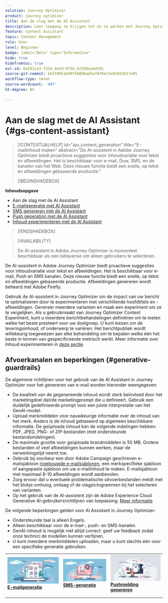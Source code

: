 ```yaml
---
solution: Journey Optimizer
product: journey optimizer
title: Aan de slag met de AI Assistant
description: Leer toegang te krijgen tot en te werken met Journey Optimizer AI Assistant
feature: Content Assistant
topic: Content Management
role: User
level: Beginner
badge: label="Beta" type="Informative"
hide: true
hidefromtoc: true
exl-id: 6e291ce3-f324-4e5d-975b-5229dea4d581
source-git-commit: b62f8954e09f50896ad5e70784c5a93943617e85
workflow-type: tm+mt
source-wordcount: '497'
ht-degree: 0%

---
```


# Aan de slag met de AI Assistant {#gs-content-assistant}

>[!CONTEXTUALHELP]
>id="ajo_content_generation"
>title="E-mailinhoud maken"
>abstract="De AI-assistent in Adobe Journey Optimizer biedt proactieve suggesties voor inhoudvariatie voor tekst en afbeeldingen. Het is beschikbaar voor e-mail, Duw, SMS, en de kanalen van het Web. Deze nieuwe functie biedt een snelle, op tekst en afbeeldingen gebaseerde productie."

>[!BEGINSHADEBOX]

**Inhoudsopgave**

* Aan de slag met de AI Assistant
* [E-mailgeneratie met AI Assistant](generative-email.md)
* [SMS genereren met de AI Assistant](generative-sms.md)
* [Push generation met de AI Assistant](generative-push.md)
* [Inhoud experimenteren met de AI Assistant](generative-experimentation.md)

>[!ENDSHADEBOX]

>[!AVAILABILITY]
>
>De AI-assistent in Adobe Journey Optimizer is momenteel beschikbaar als een bètaversie om alleen gebruikers te selecteren.

De AI-assistent in Adobe Journey Optimizer biedt proactieve suggesties voor inhoudvariatie voor tekst en afbeeldingen. Het is beschikbaar voor e-mail, Push en SMS kanalen. Deze nieuwe functie biedt een snelle, op tekst en afbeeldingen gebaseerde productie. Afbeeldingen genereren wordt beheerd met Adobe Firefly.

Gebruik de AI-assistent in Journey Optimizer om de impact van uw bericht te optimaliseren door te experimenteren met verschillende hoofdtitels en -afbeeldingen. Genereer meerdere varianten en maak een experiment om ze te vergelijken. Als u gebruikmaakt van Journey Optimizer Content Experiment, kunt u meerdere berichtbehandelingen definiëren om te meten welke het beste presteert voor uw doelgroep. U kunt kiezen om de leveringsinhoud, of onderwerp te variëren. Het berichtpubliek wordt willekeurig toegewezen aan elke behandeling om te bepalen welke één het beste in termen van gespecificeerde metrisch werkt. Meer informatie over Inhoud experimenteren in [deze sectie](../campaigns/content-experiment.md).

## Afvoerkanalen en beperkingen {#generative-guardrails}

De algemene richtlijnen voor het gebruik van de AI Assistant in Journey Optimizer voor het genereren van e-mail worden hieronder weergegeven:

* De kwaliteit van de gegenereerde inhoud wordt sterk beïnvloed door het marketingdoel dat/de marketingprompt die u definieert. Gebruik een duidelijk gedefinieerde prompt voor een juiste interpretatie van het GenAI-model. 
* Upload merkmiddelen voor nauwkeurige informatie over de inhoud van het merk. Anders is de inhoud gebaseerd op algemeen beschikbare informatie. De geüploade inhoud kan de volgende indelingen hebben: PDF, JPEG, PNG- of ZIP-bestanden (met ondersteunde bestandsindelingen).
* De maximale grootte voor geüploade brandmiddelen is 50 MB. Grotere bestanden of veel afbeeldingen kunnen werken, maar de verwerkingstijd neemt toe.
* Gebruik bij voorkeur een door Adobe Campaign geschreven e-mailsjabloon [ingebouwde e-mailsjablonen](../email/use-email-templates.md), een merkspecifieke sjabloon of aangepaste sjabloon om uw e-mailinhoud te maken. E-mailsjabloon met maximaal 8-10 afbeeldingen wordt aanbevolen.
* Zorg ervoor dat u eventuele problematische uitvoerbestanden meldt met het blokje omhoog, omlaag of de vlagpictogrammen bij het selecteren van varianten.
* Op het gebruik van de AI-assistent zijn de Adobe Experience Cloud Generative AI-gebruikersrichtlijnen van toepassing. [Meer informatie](https://www.adobe.com/legal/licenses-terms/adobe-gen-ai-user-guidelines.html)

De volgende beperkingen gelden voor AI Assistant in Journey Optimizer:

* Ondersteunde taal is alleen Engels.
* Alleen beschikbaar voor de e-mail-, push- en SMS-kanalen.
* GenAI-inhoud is mogelijk niet altijd correct: geef uw feedback zodat onze technici de modellen kunnen verfijnen.
* U kunt meerdere merkmiddelen uploaden, maar u kunt slechts één voor een specifieke generatie gebruiken.

<table style="table-layout:fixed"><tr style="border: 0;">
<td>
<a href="generative-email.md">
<img alt="E-mailgeneratie" src="assets/do-not-localize/text-genai.jpeg">
</a>
<div>
<a href="generative-email.md"><strong>E-mailgeneratie</strong></a>
</div>
<p>
</td>
<td>
<a href="generative-sms.md">
<img alt="SMS-generatie" src="assets/do-not-localize/image-genai.jpeg">
</a>
<div><a href="generative-sms.md"><strong>SMS-generatie</strong>
</div>
<p>
</td>
<td>
<a href="generative-push.md">
<img alt="Push generation" src="assets/do-not-localize/email-genai.jpeg">
</a>
<div>
<a href="generative-push.md"><strong>Pushmelding genereren</strong></a>
</div>
<p></td>
</tr></table>

